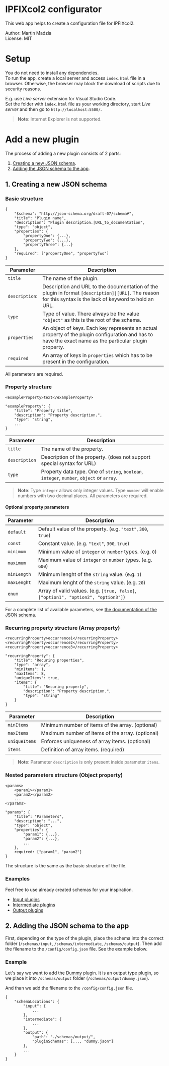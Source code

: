 # IPFIXcol2 configurator
This web app helps to create a configuration file for IPFIXcol2.

Author: Martin Madzia  
License: MIT

# Setup

You do not need to install any dependencies.  
To run the app, create a local server and access `index.html` file in a browser.
Otherwise, the browser may block the download of scripts due to security reasons.

E.g. use *Live server* extension for Visual Studio Code.  
Set the folder with `index.html` file as your working directory, start *Live server* and then go to `http://localhost:5500/`.


> **Note**: Internet Explorer is not supported.

# Add a new plugin

The process of adding a new plugin consists of 2 parts:
1.  [Creating a new JSON schema](#1-creating-a-new-json-schema).
2.  [Adding the JSON schema to the app](#2-adding-the-json-schema-to-the-app).

## 1. Creating a new JSON schema

### Basic structure
```
{
    "$schema": "http://json-schema.org/draft-07/schema#",
    "title": "Plugin name",
    "description": "Plugin description.|URL_to_documentation",
    "type": "object",
    "properties": {
        "propertyOne": {...},
        "propertyTwo": {...},
        "propertyThree": {...}
    },
    "required": ["propertyOne", "propertyTwo"]
}
```

| Parameter | Description |
| ------ | ------ |
| `title` | The name of the plugin. |
| `description`: | Description and URL to the documentation of the plugin in format `[description]\|[URL]`. The reason for this syntax is the lack of keyword to hold an URL. | 
| `type` | Type of value. There always be the value `"object"` as this is the root of the schema. |
| `properties` | An object of keys. Each key represents an actual property of the plugin configuration and has to have the exact name as the particular plugin property. |
| `required` | An array of keys in `properties` which has to be present in the configuration. |

All parameters are required.

### Property structure
```
<exampleProperty>text</exampleProperty>
```
```
"exampleProperty": {
    "title": "Property title",
    "description": "Property description.",
    "type": "string",
    ...
}
```
| Parameter | Description |
| --- | --- |
| `title` | The name of the property. |
| `description` | Description of the property. (does not support special syntax for URL) |
| `type` | Property data type. One of `string`, `boolean`, `integer`, `number`, `object` or `array`. |
> **Note**: Type `integer` allows only integer values. Type `number` will enable numbers with two decimal places.
> All parameters are required.

#### Optional property parameters
| Parameter | Description |
| ------ | ------ |
| `default` | Default value of the property. (e.g. `"text"`, `300`, `true`) |
| `const` | Constant value. (e.g. `"text"`, `300`, `true`) | 
| `minimum` | Minimum value of `integer` or `number` types. (e.g. `0`) |
| `maximum` | Maximum value of `integer` or `number` types. (e.g. `600`) |
| `minLength` | Minimum lenght of the `string` value. (e.g. `1`) |
| `maxLenght` | Maximum lenght of the `string` value. (e.g. `20`) |
| `enum` | Array of valid values. (e.g. `[true, false]`, `["option1", "option2", "option3"]`) |

For a complete list of available parameters, see [the documentation of the JSON schema](https://json-schema.org/draft/2019-09/json-schema-validation.html).

### Recurring property structure (Array property)
```
<recurringProperty>occurrence1</recurringProperty>
<recurringProperty>occurrence2</recurringProperty>
<recurringProperty>occurrence3</recurringProperty>
```
```
"recurringProperty": {
    "title": "Recuring properties",
    "type": "array",
    "minItems": 1,
    "maxItems": 8,
    "uniqueItems": true,
    "items": {
        "title": "Recuring property",
        "description": "Property description.",
        "type": "string"
    }
}
```
| Parameter | Description |
| ------ | ------ |
| `minItems` | Minimum number of items of the array. (optional) |
| `maxItems` | Maximum number of items of the array. (optional) | 
| `uniqueItems` | Enforces uniqueness of array items. (optional) |
| `items` | Definition of array items. (required) |
> **Note**: Parameter `description` is only present inside parameter `items`.

### Nested parameters structure (Object property)
```
<params>
    <param1></param1>
    <param2></param2>
    ...
</params>
```
```
"params": {
    "title": "Parameters",
    "description": "...",
    "type": "object",
    "properties": {
        "param1": {...},
        "param2": {...},
        ...
    },
    required: ["param1", "param2"]
}
```
The structure is the same as the basic structure of the file.

### Examples
Feel free to use already created schemas for your inspiration.
*  [Input plugins](./schemas/input)
*  [Intermediate plugins](./schemas/intermediate)
*  [Output plugins](./schemas/output)

## 2. Adding the JSON schema to the app
First, depending on the type of the plugin, place the schema into the correct folder (`/schemas/input`, `/schemas/intermediate`, `/schemas/output`).
Then add the filename to the `/config/config.json` file. See the example below.

### Example
Let's say we want to add the [Dummy](https://github.com/CESNET/ipfixcol2/tree/master/src/plugins/output/dummy) plugin.
It is an output type plugin, so we place it into `/schemas/output` folder (`/schemas/output/dummy.json`).

And than we add the filename to the `/config/config.json` file.
```
{
    "schemaLocations": {
        "input": {
            ...
        },
        "intermediate": {
            ...
        },
        "output": {
            "path": "./schemas/output/",
            "pluginSchemas": [..., "dummy.json"]
        },
        ...
    }
}
```